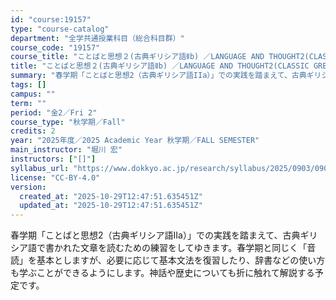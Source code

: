 ```yaml
---
id: "course:19157"
type: "course-catalog"
department: "全学共通授業科目（総合科目群）"
course_code: "19157"
course_title: "ことばと思想２(古典ギリシア語Ⅱb) ／LANGUAGE AND THOUGHT2(CLASSIC GREEK II (B))"
title: "ことばと思想２(古典ギリシア語Ⅱb) ／LANGUAGE AND THOUGHT2(CLASSIC GREEK II (B))"
summary: "春学期「ことばと思想2（古典ギリシア語IIa）」での実践を踏まえて、古典ギリシア語で書かれた文章を読むための練習をしてゆきます。春学期と同じく「音読」を基本としますが、必要に応じて基本文法を復習したり、辞書などの使い方も学ぶことができるよう…"
tags: []
campus: ""
term: ""
period: "金2／Fri 2"
course_type: "秋学期／Fall"
credits: 2
year: "2025年度／2025 Academic Year 秋学期／FALL SEMESTER"
main_instructor: "堀川 宏"
instructors: ["[]"]
syllabus_url: "https://www.dokkyo.ac.jp/research/syllabus/2025/0903/0903_19157_ja_JP.html"
license: "CC-BY-4.0"
version:
  created_at: "2025-10-29T12:47:51.635451Z"
  updated_at: "2025-10-29T12:47:51.635451Z"
---
```

春学期「ことばと思想2（古典ギリシア語IIa）」での実践を踏まえて、古典ギリシア語で書かれた文章を読むための練習をしてゆきます。春学期と同じく「音読」を基本としますが、必要に応じて基本文法を復習したり、辞書などの使い方も学ぶことができるようにします。神話や歴史についても折に触れて解説する予定です。

